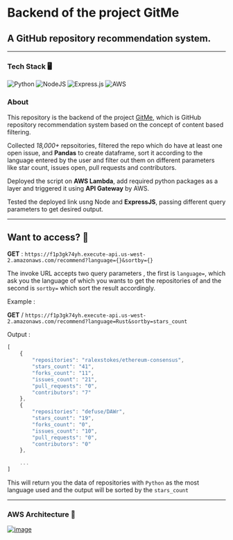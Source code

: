 
# Backend of the project GitMe 
## A GitHub repository recommendation system.

---
### Tech Stack 🖥️
![Python](https://img.shields.io/badge/python-3670A0?style=for-the-badge&logo=python&logoColor=ffdd54) ![NodeJS](https://img.shields.io/badge/node.js-6DA55F?style=for-the-badge&logo=node.js&logoColor=white) ![Express.js](https://img.shields.io/badge/express.js-%23404d59.svg?style=for-the-badge&logo=express&logoColor=%2361DAFB) ![AWS](https://img.shields.io/badge/AWS-%23FF9900.svg?style=for-the-badge&logo=amazon-aws&logoColor=white)

### About
This repository is the backend of the project [GitMe](https://github.com/Kingshuk3006/Gitme), which is GitHub repository recommendation system based on the concept of content based filtering.


Collected *18,000+* repsoitories, filtered the repo which do have at least one open issue, and **Pandas** to create dataframe, sort it according to the language entered by the user and filter out them on different parameters like star count, issues open, pull requests and contributors.


Deployed the script on **AWS Lambda**, add required python packages as a layer and triggered it using **API Gateway** by AWS.


Tested the deployed link usng Node and **ExpressJS**, passing different query parameters to get desired output.

---

## Want to access? 🧐

**GET** : `https://f1p3gk74yh.execute-api.us-west-2.amazonaws.com/recommend?language={}&sortby={}`



The invoke URL accepts two query parameters , the first is `language=`, which ask you the language of which you wants to get the repositories of and the second is `sortby=` which sort the result accordingly.

Example :

**GET** / `https://f1p3gk74yh.execute-api.us-west-2.amazonaws.com/recommend?language=Rust&sortby=stars_count`

Output : 
```js
[
    {
        "repositories": "ralexstokes/ethereum-consensus",
        "stars_count": "41",
        "forks_count": "11",
        "issues_count": "21",
        "pull_requests": "0",
        "contributors": "7"
    },
    {
        "repositories": "defuse/DAWr",
        "stars_count": "19",
        "forks_count": "0",
        "issues_count": "10",
        "pull_requests": "0",
        "contributors": "0"
    },

    ...
]
```

This will return you the data of repositories with `Python` as the most language used and the output will be sorted by the `stars_count`

---

### AWS Architecture 💫
[![image](https://www.linkpicture.com/q/awslambda.png)](https://www.linkpicture.com/view.php?img=LPic631dbf4c0917a1884256241)

